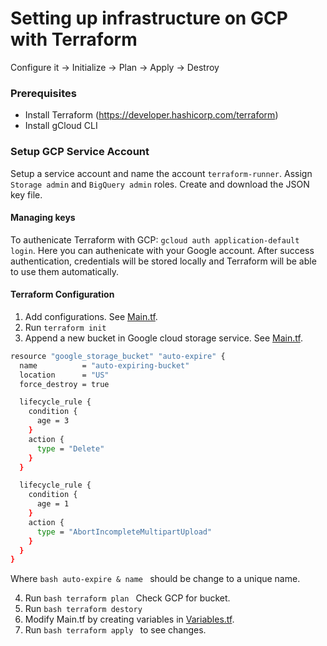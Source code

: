 # Setting up infrastructure on GCP with Terraform

Configure it -> Initialize -> Plan -> Apply -> Destroy

### Prerequisites
* Install Terraform (https://developer.hashicorp.com/terraform)
* Install gCloud CLI

### Setup GCP Service Account
Setup a service account and name the account `terraform-runner`. Assign `Storage admin` and `BigQuery admin` roles. Create and download the JSON key file.

#### Managing keys
To authenicate Terraform with GCP: `gcloud auth application-default login`. Here you can authenicate with your Google account. After success authentication, credentials will be stored locally and Terraform will be able to use them automatically.

#### Terraform Configuration

1. Add configurations. See [Main.tf](https://github.com/rasogltra/de-zoomcamp/blob/main/week1/terraform/main.tf).
2. Run `terraform init`
3. Append a new bucket in Google cloud storage service. See [Main.tf](https://github.com/rasogltra/de-zoomcamp/blob/main/week1/terraform/main.tf).
```bash
resource "google_storage_bucket" "auto-expire" {
  name          = "auto-expiring-bucket"
  location      = "US"
  force_destroy = true

  lifecycle_rule {
    condition {
      age = 3
    }
    action {
      type = "Delete"
    }
  }

  lifecycle_rule {
    condition {
      age = 1
    }
    action {
      type = "AbortIncompleteMultipartUpload"
    }
  }
}
```
Where ```bash auto-expire & name ``` should be change to a unique name.

4. Run ```bash terraform plan ``` Check GCP for bucket.
5. Run ```bash terraform destory ```
6. Modify Main.tf by creating variables in [Variables.tf](https://github.com/rasogltra/de-zoomcamp/blob/main/week1/terraform/variables.tf).
9. Run ```bash terraform apply ``` to see changes.
